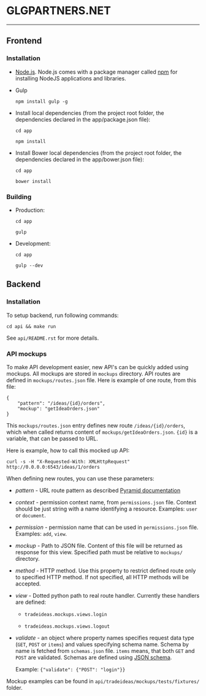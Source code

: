 # GLGPARTNERS.NET

***

## Frontend

### Installation

* [Node.js](http://nodejs.org/download/). Node.js comes with a package manager called [npm](http://npmjs.org) for installing NodeJS applications and libraries.


* Gulp

    ```
    npm install gulp -g
    ```


* Install local dependencies (from the project root folder, the dependencies declared in the app/package.json file):

    ```
    cd app
    ```

    ```
    npm install
    ```


* Install Bower local dependencies (from the project root folder, the dependencies declared in the app/bower.json file):

    ```
    cd app
    ```

    ```
    bower install
    ```


### Building

* Production:

    ```
    cd app
    ```

    ```
    gulp
    ```


* Development:

    ```
    cd app
    ```

    ```
    gulp --dev
    ```

## Backend

### Installation

To setup backend, run following commands:

    cd api && make run

See `api/README.rst` for more details.

### API mockups

To make API development easier, new API's can be quickly added using mockups.
All mockups are stored in `mockups` directory. API routes are defined in
`mockups/routes.json` file. Here is example of one route, from this file:

    {
        "pattern": "/ideas/{id}/orders",
        "mockup": "getIdeaOrders.json"
    }

This `mockups/routes.json` entry defines new route `/ideas/{id}/orders`, which
when called returns content of `mockups/getIdeaOrders.json`. `{id}` is a
variable, that can be passed to URL.

Here is example, how to call this mocked up API:

    curl -s -H "X-Requested-With: XMLHttpRequest" http://0.0.0.0:6543/ideas/1/orders

When defining new routes, you can use these parameters:

* *pattern* - URL route pattern as described [Pyramid
  documentation](http://docs.pylonsproject.org/projects/pyramid/en/1.5-branch/narr/urldispatch.html#route-pattern-syntax)

* *context* - permission context name, from `permissions.json` file. Context
  should be just string with a name identifying a resource. Examples: `user` or
  `document`.

* *permission* - permission name that can be used in `permissions.json` file.
  Examples: `add`, `view`.

* *mockup* - Path to JSON file. Content of this file will be returned as
  response for this view. Specified path must be relative to `mockups/`
  directory.

* *method* - HTTP method. Use this property to restrict defined route only to
  specified HTTP method. If not specified, all HTTP methods will be accepted.

* *view* - Dotted python path to real route handler. Currently these handlers
  are defined:

  * `tradeideas.mockups.views.login`

  * `tradeideas.mockups.views.logout`

* *validate* - an object where property names specifies request data type
  (`GET`, `POST` or `items`) and values specifying schema name. Schema by name
  is fetched from `schemas.json` file. `items` means, that both `GET` and
  `POST` are validated. Schemas are defined using [JSON
  schema](http://json-schema.org/).

  Example: `{"validate": {"POST": "login"}}`

Mockup examples can be found in `api/tradeideas/mockups/tests/fixtures/`
folder.
